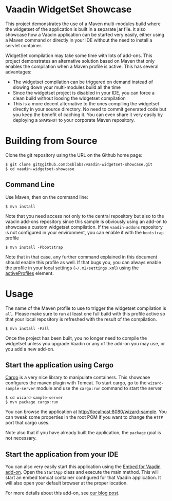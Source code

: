 # Vaadin WidgetSet Showcase

This project demonstrates the use of a Maven multi-modules build where the widgetset of the application is built in a separate jar file. It also showcase how a Vaadin application can be started very easily, either using a Maven command or directly in your IDE without the need to install a servlet container.

WidgetSet compilation may take some time with lots of add-ons. This project demonstrates an alternative solution based on Maven that only enables the compilation when a Maven profile is active. This has several advantages:

- The widgetset compilation can be triggered on demand instead of slowing down your multi-modules build all the time
- Since the widgetset project is disabled in your IDE, you can force a clean build without loosing the widgetset compilation
- This is a more decent alternative to the ones compiling the widgetset directly in your source directory. No need to commit generated code but you keep the benefit of caching it. You can even share it very easily by deploying a `SNAPSHOT` to your corporate Maven repository.

# Building from Source

Clone the git repository using the URL on the Github home page:

    $ git clone git@github.com:bsblabs/vaadin-widgetset-showcase.git
    $ cd vaadin-widgetset-showcase

## Command Line

Use Maven, then on the command line:

    $ mvn install

Note that you need access not only to the central repository but also to the vaadin add-ons repository since this sample is obviously using an add-on to showcase a custom widgetset compilation. If the `vaadin-addons` repository is not configured in your environment, you can enable it with the `bootstrap` profile

    $ mvn install -Pbootstrap

Note that in that case, any further command explained in this document should enable this profile as well. If that bugs you, you can always enable the profile in your local settings (`~/.m2/settings.xml`) using the [activeProfiles](http://maven.apache.org/guides/introduction/introduction-to-profiles.html) element.

# Usage

The name of the Maven profile to use to trigger the widgetset compilation is `all`. Please make sure to run at least one full build with this profile active so that your local repository is refreshed with the result of the compilation.

    $ mvn install -Pall

Once the project has been built, you no longer need to compile the widgetset unless you upgrade Vaadin or any of the add-on you may use, or you add a new add-on.

## Start the application using Cargo

[Cargo](http://cargo.codehaus.org/) is a very nice library to manipulate containers. This showcase configures the maven plugin with Tomcat. To start cargo, go to the `wizard-sample-server` module and use the `cargo:run` command to start the server

    $ cd wizard-sample-server
    $ mvn package cargo:run

You can browse the application at [http://localhost:8080/wizard-sample](http://localhost:8080/wizard-sample). You can tweak some properties in the root POM if you want to change the `HTTP` port that cargo uses.

Note also that if you have already built the application, the `package` goal is not necessary.

## Start the application from your IDE

You can also very easily start this application using the [Embed for Vaadin add-on](https://vaadin.com/directory#addon/embed-for-vaadin). Open the `StartApp` class and execute the main method. This will start an embed tomcat container configured for that Vaadin application. It will also open your default browser at the proper location.

For more details about this add-on, see [our blog post](http://labs.bsb.com/2012/03/embed-for-vaadin).